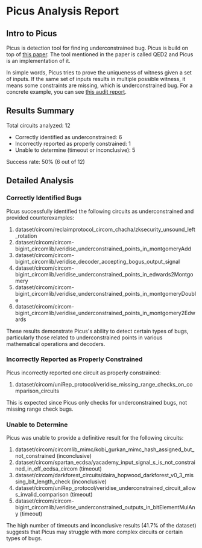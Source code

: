 # Picus Analysis Report

## Intro to Picus

Picus is detection tool for finding underconstrained bug. Picus is build on top of [this paper](https://dl.acm.org/doi/abs/10.1145/3591282). The tool mentioned in the paper is called QED2 and Picus is an implementation of it.

In simple words, Picus tries to prove the uniqueness of witness given a set of inputs. If the same set of inputs results in multiple possible witness, it means some constraints are missing, which is underconstrained bug. For a concrete example, you can see [this audit report](https://veridise.com/wp-content/uploads/2023/02/VAR-circom-bigint.pdf).

## Results Summary

Total circuits analyzed: 12
- Correctly identified as underconstrained: 6
- Incorrectly reported as properly constrained: 1
- Unable to determine (timeout or inconclusive): 5

Success rate: 50% (6 out of 12)

## Detailed Analysis

### Correctly Identified Bugs

Picus successfully identified the following circuits as underconstrained and provided counterexamples:

1. dataset/circom/reclaimprotocol_circom_chacha/zksecurity_unsound_left_rotation
2. dataset/circom/circom-bigint_circomlib/veridise_underconstrained_points_in_montgomeryAdd
3. dataset/circom/circom-bigint_circomlib/veridise_decoder_accepting_bogus_output_signal
4. dataset/circom/circom-bigint_circomlib/veridise_underconstrained_points_in_edwards2Montgomery
5. dataset/circom/circom-bigint_circomlib/veridise_underconstrained_points_in_montgomeryDouble
6. dataset/circom/circom-bigint_circomlib/veridise_underconstrained_points_in_montgomery2Edwards

These results demonstrate Picus's ability to detect certain types of bugs, particularly those related to underconstrained points in various mathematical operations and decoders.

### Incorrectly Reported as Properly Constrained

Picus incorrectly reported one circuit as properly constrained:

1. dataset/circom/uniRep_protocol/veridise_missing_range_checks_on_comparison_circuits

This is expected since Picus only checks for underconstrained bugs, not missing range check bugs.

### Unable to Determine

Picus was unable to provide a definitive result for the following circuits:

1. dataset/circom/circomlib_mimc/kobi_gurkan_mimc_hash_assigned_but_not_constrained (inconclusive)
2. dataset/circom/spartan_ecdsa/yacademy_input_signal_s_is_not_constrained_in_eff_ecdsa_circom (timeout)
3. dataset/circom/darkforest_circuits/daira_hopwood_darkforest_v0_3_missing_bit_length_check (inconclusive)
4. dataset/circom/uniRep_protocol/veridise_underconstrained_circuit_allows_invalid_comparison (timeout)
5. dataset/circom/circom-bigint_circomlib/veridise_underconstrained_outputs_in_bitElementMulAny (timeout)

The high number of timeouts and inconclusive results (41.7% of the dataset) suggests that Picus may struggle with more complex circuits or certain types of bugs.
